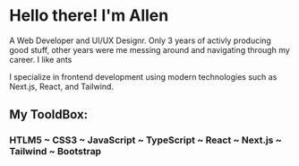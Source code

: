 # Hello there! I'm Allen
A Web Developer and UI/UX Designr.
Only 3 years of activly producing good stuff, other years were me messing around and navigating through my career.
I like ants

I specialize in frontend development using modern technologies such as Next.js, React, and Tailwind.

## My TooldBox:

### HTLM5 ~ CSS3 ~ JavaScript ~ TypeScript ~ React ~ Next.js ~ Tailwind ~ Bootstrap
